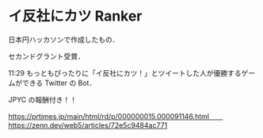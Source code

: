 # イ反社にカツ Ranker

日本円ハッカソンで作成したもの．

セカンドグラント受賞．

11:29 もっともぴったりに「イ反社にカツ！」とツイートした人が優勝するゲームができる Twitter の Bot．

JPYC の報酬付き！！

https://prtimes.jp/main/html/rd/p/000000015.000091146.html　　
https://zenn.dev/web5/articles/72e5c9484ac771
